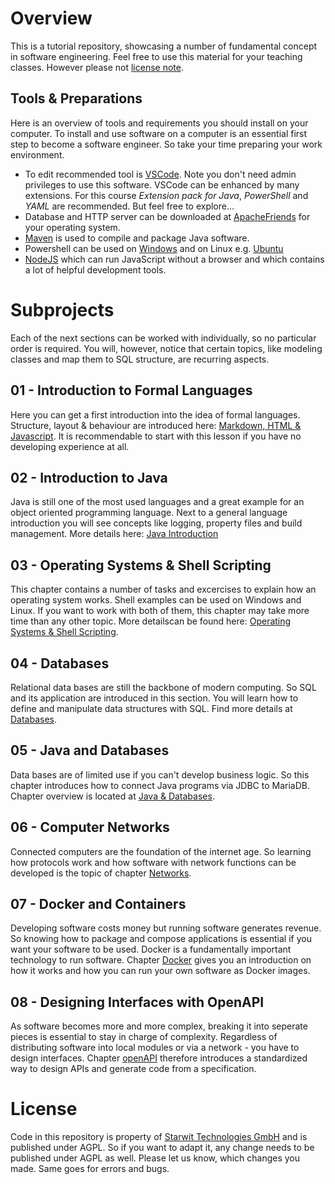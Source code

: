 # Overview
This is a tutorial repository, showcasing a number of fundamental concept in software engineering. Feel free to use this material for your teaching classes. However please not [license note](#license).

## Tools & Preparations
Here is an overview of tools and requirements you should install on your computer. To install and use software on a computer is an essential first step to become a software engineer. So take your time preparing your work environment.

* To edit recommended tool is [VSCode](https://code.visualstudio.com/). Note you don't need admin privileges to use this software. VSCode can be enhanced by many extensions. For this course _Extension pack for Java_, _PowerShell_ and _YAML_ are recommended. But feel free to explore...
* Database and HTTP server can be downloaded at [ApacheFriends](https://www.apachefriends.org/) for your operating system. 
* [Maven](https://maven.apache.org/) is used to compile and package Java software.
* Powershell can be used on [Windows](https://learn.microsoft.com/en-us/powershell/scripting/install/installing-powershell-on-windows?view=powershell-7.4) and on Linux e.g. [Ubuntu](https://learn.microsoft.com/en-us/powershell/scripting/install/install-ubuntu?view=powershell-7.4)
* [NodeJS](https://nodejs.org/) which can run JavaScript without a browser and which contains a lot of helpful development tools.

# Subprojects

Each of the next sections can be worked with individually, so no particular order is required. You will, however, notice that certain topics, like modeling classes and map them to SQL structure, are recurring aspects.

## 01 - Introduction to Formal Languages
Here you can get a first introduction into the idea of formal languages. Structure, layout & behaviour are introduced here: [Markdown, HTML & Javascript](/01-Introduction/Readme.md). It is recommendable to start with this lesson if you have no developing experience at all.


## 02 - Introduction to Java
Java is still one of the most used languages and a great example for an object oriented programming language. Next to a general language introduction you will see concepts like logging, property files and build management. More details here: 
[Java Introduction](/02-Java-Introduction/Readme.md)

## 03 - Operating Systems & Shell Scripting
This chapter contains a number of tasks and excercises to explain how an operating system works. Shell examples can be used on Windows and Linux. If you want to work with both of them, this chapter may take more time than any other topic. More detailscan be found here: [Operating Systems & Shell Scripting](/03-Operating-Systems/Readme.md).

## 04 - Databases
Relational data bases are still the backbone of modern computing. So SQL and its application are introduced in this section. You will learn how to define and manipulate data structures with SQL. Find more details at [Databases](/04-Databases/Readme.md).

## 05 - Java and Databases
Data bases are of limited use if you can't develop business logic. So this chapter introduces how to connect Java programs via JDBC to MariaDB. Chapter overview is located at [Java & Databases](/05-Java-Databases/Readme.md).

## 06 - Computer Networks
Connected computers are the foundation of the internet age. So learning how protocols work and how software with network functions can be developed is the topic of chapter [Networks](/06-Computer-Networks/Readme.md).

## 07 - Docker and Containers
Developing software costs money but running software generates revenue. So knowing how to package and compose applications is essential if you want your software to be used. Docker is a fundamentally important technology to run software. Chapter [Docker](/07-Docker/Readme.md) gives you an introduction on how it works and how you can run your own software as Docker images.

## 08 - Designing Interfaces with OpenAPI
As software becomes more and more complex, breaking it into seperate pieces is essential to stay in charge of complexity. Regardless of distributing software into local modules or via a network - you have to design interfaces. Chapter [openAPI](/08-openapi/Readme.md) therefore introduces a standardized way to design APIs and generate code from a specification.

# License

Code in this repository is property of [Starwit Technologies GmbH](https://starwit-technologies.de/) and is published under AGPL. So if you want to adapt it, any change needs to be published under AGPL as well. Please let us know, which changes you made. Same goes for errors and bugs.
